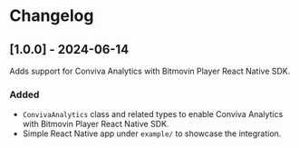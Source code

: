 # Changelog

## [1.0.0] - 2024-06-14

Adds support for Conviva Analytics with Bitmovin Player React Native SDK.

### Added

- `ConvivaAnalytics` class and related types to enable Conviva Analytics with Bitmovin Player React Native SDK.
- Simple React Native app under `example/` to showcase the integration.
